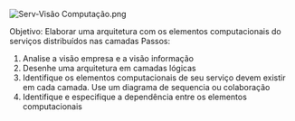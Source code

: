 ![Serv-Visão Computação.png](/.attachments/Serv-Visão%20Computação-005fa9ec-dbd9-4752-91a8-47f227185b05.png)

Objetivo: Elaborar uma arquitetura com os elementos computacionais do serviços distribuídos nas camadas 
Passos:
1. Analise a visão empresa e a visão informação
2. Desenhe uma arquitetura em camadas lógicas 
3. Identifique os elementos computacionais de seu serviço devem existir em cada camada. Use um diagrama de sequencia ou colaboração 
4. Identifique e especifique a dependência entre os elementos computacionais
